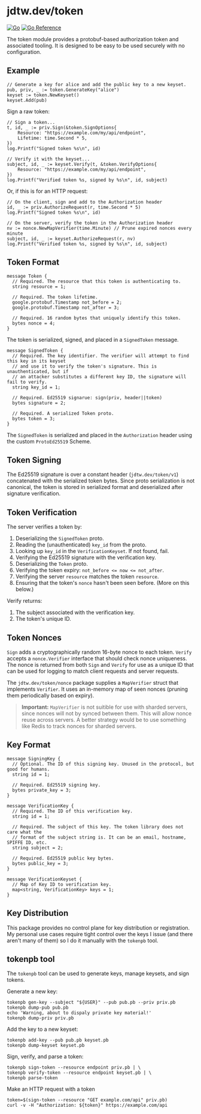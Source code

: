# jdtw.dev/token

[![Go](https://github.com/jdtw/token/actions/workflows/go.yml/badge.svg?branch=main)](https://github.com/jdtw/token/actions/workflows/go.yml)
[![Go Reference](https://pkg.go.dev/badge/jdtw.dev/token.svg)](https://pkg.go.dev/jdtw.dev/token)

The token module provides a protobuf-based authorization token and associated tooling. It is designed to be easy to be used securely with no configuration.

## Example

```
// Generate a key for alice and add the public key to a new keyset.
pub, priv, _ := token.GenerateKey("alice")
keyset := token.NewKeyset()
keyset.Add(pub)
```

Sign a raw token:

```
// Sign a token...
t, id, _ := priv.Sign(&token.SignOptions{
	Resource: "https://example.com/my/api/endpoint",
	Lifetime: time.Second * 5,
})
log.Printf("Signed token %s\n", id)

// Verify it with the keyset...
subject, id, _ := keyset.Verify(t, &token.VerifyOptions{
	Resource: "https://example.com/my/api/endpoint",
})
log.Printf("Verified token %s, signed by %s\n", id, subject)
```

Or, if this is for an HTTP request:

```
// On the client, sign and add to the Authorization header
id, _ := priv.AuthorizeRequest(r, time.Second * 5)
log.Printf("Signed token %s\n", id)

// On the server, verify the token in the Authorization header
nv := nonce.NewMapVerifier(time.Minute) // Prune expired nonces every minute
subject, id, _ := keyset.AuthorizeRequest(r, nv)
log.Printf("Verified token %s, signed by %s\n", id, subject)
```

## Token Format

```
message Token {
  // Required. The resource that this token is authenticating to.
  string resource = 1;

  // Required. The token lifetime.
  google.protobuf.Timestamp not_before = 2;
  google.protobuf.Timestamp not_after = 3;

  // Required. 16 random bytes that uniquely identify this token.
  bytes nonce = 4;
}
```

The token is serialized, signed, and placed in a `SignedToken` message.

```
message SignedToken {
  // Required. The key identifier. The verifier will attempt to find this key in its keyset
  // and use it to verify the token's signature. This is unauthenticated, but if
  // an attacker substitutes a different key ID, the signature will fail to verify.
  string key_id = 1;

  // Required. Ed25519 signarue: sign(priv, header||token)
  bytes signature = 2;

  // Required. A serialized Token proto.
  bytes token = 3;
}
```

The `SignedToken` is serialized and placed in the `Authorization` header using the custom `ProtoEd25519` Scheme.

## Token Signing

The Ed25519 signature is over a constant header (`jdtw.dev/token/v1`) concatenated with the serialized token bytes. Since proto serialization is not canonical, the token is stored in serialized format and deserialized after signature verification.

## Token Verification

The server verifies a token by:

1. Deserializing the `SignedToken` proto.
1. Reading the (unauthenticated) `key_id` from the proto.
1. Looking up `key_id` in the `VerificationKeyset`. If not found, fail.
1. Verifying the Ed25519 signature with the verification key.
1. Deserializing the `Token` proto.
1. Verifying the token expiry: `not_before <= now <= not_after`.
1. Verifying the server `resource` matches the token `resource`.
1. Ensuring that the token's `nonce` hasn't been seen before. (More on this below.)

Verify returns:

1. The subject associated with the verification key.
1. The token's unique ID.

## Token Nonces

`Sign` adds a cryptographically random 16-byte nonce to each token. `Verify` accepts a `nonce.Verifier` interface that should check nonce uniqueness. The nonce is returned from both `Sign` and `Verify` for use as a unique ID that can be used for logging to match client requests and server requests.

The `jdtw.dev/token/nonce` package supplies a `MapVerifier` struct that implements `Verifier`. It uses an in-memory map of seen nonces (pruning them periodically based on expiry).

> **Important:** `MapVerifier` is not suitible for use with sharded servers, since nonces will not by synced between them. This will allow nonce reuse across servers. A better strategy would be to use something like Redis to track nonces for sharded servers.

## Key Format

```
message SigningKey {
  // Optional. The ID of this signing key. Unused in the protocol, but good for humans.
  string id = 1;

  // Required. Ed25519 signing key.
  bytes private_key = 3;
}

message VerificationKey {
  // Required. The ID of this verification key.
  string id = 1;

  // Required. The subject of this key. The token library does not care what the
  // format of the subject string is. It can be an email, hostname, SPIFFE ID, etc.
  string subject = 2;

  // Required. Ed25519 public key bytes.
  bytes public_key = 3;
}

message VerificationKeyset {
  // Map of Key ID to verification key.
  map<string, VerificationKey> keys = 1;
}
```

## Key Distribution

This package provides no control plane for key distribution or registration. My personal use cases require tight control over the keys I issue (and there aren't many of them) so I do it manually with the `tokenpb` tool.

## tokenpb tool

The `tokenpb` tool can be used to generate keys, manage keysets, and sign tokens.

Generate a new key:
```
tokenpb gen-key --subject "${USER}" --pub pub.pb --priv priv.pb
tokenpb dump-pub pub.pb
echo 'Warning, about to dispaly private key material!'
tokenpb dump-priv priv.pb
```

Add the key to a new keyset:
```
tokenpb add-key --pub pub.pb keyset.pb
tokenpb dump-keyset keyset.pb
```

Sign, verify, and parse a token:
```
tokenpb sign-token --resource endpoint priv.pb | \
tokenpb verify-token --resource endpoint keyset.pb | \
tokenpb parse-token
```

Make an HTTP request with a token
```
token=$(sign-token --resource "GET example.com/api" priv.pb)
curl -v -H "Authorization: ${token}" https://example.com/api
```